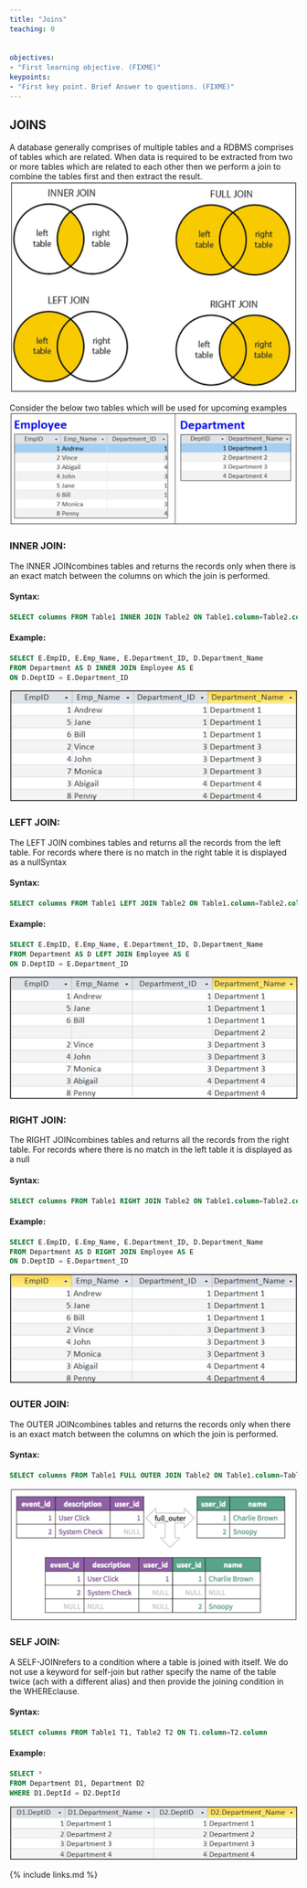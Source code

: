 ```yaml
---
title: "Joins"
teaching: 0


objectives:
- "First learning objective. (FIXME)"
keypoints:
- "First key point. Brief Answer to questions. (FIXME)"
---
```


## JOINS

A database generally comprises of multiple tables and a RDBMS comprises of tables which are related. When data is required to be extracted from two or more tables which are related to each other then we perform a join to combine the tables first and then extract the result.
![Joins_1](../fig/joins_1.JPG)

Consider the below two tables which will be used for upcoming examples
![Joins_2](../fig/joins_2.JPG)

### INNER JOIN:

The INNER  JOINcombines  tables  and  returns  the  records  only  when  there  is  an  exact match between the columns on which the join is performed.

#### Syntax:

```sql
SELECT columns FROM Table1 INNER JOIN Table2 ON Table1.column=Table2.column
```

#### Example:
```sql
SELECT E.EmpID, E.Emp_Name, E.Department_ID, D.Department_Name
FROM Department AS D INNER JOIN Employee AS E
ON D.DeptID = E.Department_ID
```
![Joins_3](../fig/joins_3.JPG)

### LEFT JOIN:

The LEFT JOIN combines tables and returns all the records from the left table. For records where there is no match in the right table it is displayed as a nullSyntax

#### Syntax:

```sql
SELECT columns FROM Table1 LEFT JOIN Table2 ON Table1.column=Table2.column
```

#### Example:
```sql
SELECT E.EmpID, E.Emp_Name, E.Department_ID, D.Department_Name
FROM Department AS D LEFT JOIN Employee AS E
ON D.DeptID = E.Department_ID
```
![Joins_4](../fig/joins_4.JPG)

### RIGHT JOIN:

The RIGHT JOINcombines  tables  and  returns  all  the  records  from  the  right  table.  For records where there is no match in the left table it is displayed as a null

#### Syntax:

```sql
SELECT columns FROM Table1 RIGHT JOIN Table2 ON Table1.column=Table2.column
```

#### Example:
```sql
SELECT E.EmpID, E.Emp_Name, E.Department_ID, D.Department_Name
FROM Department AS D RIGHT JOIN Employee AS E
ON D.DeptID = E.Department_ID
```
![Joins_5](../fig/joins_5.JPG)

### OUTER JOIN:

The OUTER JOINcombines tables and returns the records only when there is an exact match between the columns on which the join is performed.

#### Syntax:
```sql
SELECT columns FROM Table1 FULL OUTER JOIN Table2 ON Table1.column=Table2.column
```
![Joins_6](../fig/joins_6.JPG)

### SELF JOIN:

A SELF-JOINrefers  to  a  condition  where  a  table  is  joined  with  itself.  We  do  not  use  a keyword for self-join but rather specify the name of the table twice (ach with a different alias) and then provide the joining condition in the WHEREclause.

#### Syntax:

```sql
SELECT columns FROM Table1 T1, Table2 T2 ON T1.column=T2.column
```

#### Example:

```sql
SELECT *
FROM Department D1, Department D2
WHERE D1.DeptId = D2.DeptId
```
![Joins_7](../fig/joins_7.JPG)

{% include links.md %}

